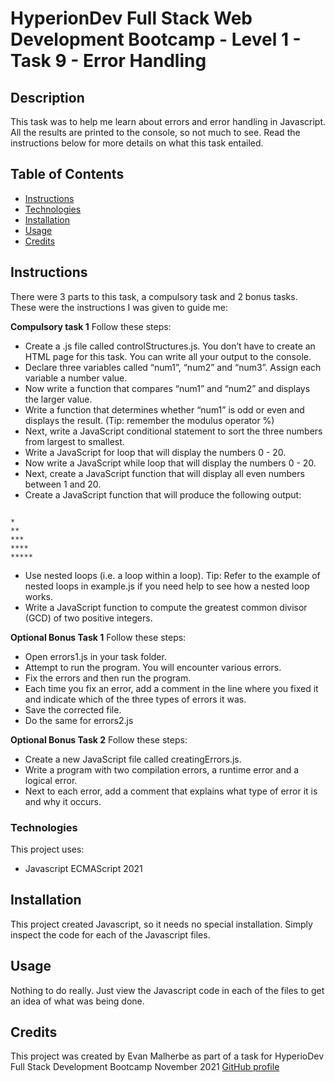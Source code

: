 # HyperionDev Full Stack Web Development Bootcamp - Level 1 - Task 9 - Error Handling

## Description
This task was to help me learn about errors and error handling in Javascript. All the results are printed to the console, so not much to see. Read the instructions below for more details on what this task entailed.

## Table of Contents
* [Instructions](#instructions)
* [Technologies](#technologies)
* [Installation](#installation)
* [Usage](#usage)
* [Credits](#credits) 

## Instructions
There were 3 parts to this task, a compulsory task and 2 bonus tasks. These were the instructions I was given to guide me:

**Compulsory task 1**
Follow these steps:
* Create a .js file called controlStructures.js. You don’t have to create an HTML page for this task. You can write all your output to the console.
* Declare three variables called “num1”, “num2” and “num3”. Assign each variable a number value.
* Now write a function that compares “num1” and “num2” and displays the larger value.
* Write a function that determines whether “num1” is odd or even and displays the result. (Tip: remember the modulus operator %)
* Next, write a JavaScript conditional statement to sort the three numbers from largest to smallest.
* Write a JavaScript for loop that will display the numbers 0 - 20.
* Now write a JavaScript while loop that will display the numbers 0 - 20.
* Next, create a JavaScript function that will display all even numbers between 1 and 20.
* Create a JavaScript function that will produce the following output:
```

*
**
***
****
***** 
```

* Use nested loops (i.e. a loop within a loop). Tip: Refer to the example of nested loops in example.js if you need help to see how a nested loop works.
* Write a JavaScript function to compute the greatest common divisor (GCD) of two positive integers.

**Optional Bonus Task 1**
Follow these steps:
* Open errors1.js in your task folder.
* Attempt to run the program. You will encounter various errors.
* Fix the errors and then run the program.
* Each time you fix an error, add a comment in the line where you fixed it and indicate which of the three types of errors it was.
* Save the corrected file.
* Do the same for errors2.js

**Optional Bonus Task 2**
Follow these steps:
* Create a new JavaScript file called creatingErrors.js.
* Write a program with two compilation errors, a runtime error and a logical error.
* Next to each error, add a comment that explains what type of error it is and why it occurs.

### Technologies
This project uses:
* Javascript ECMAScript 2021

## Installation
This project created Javascript, so it needs no special installation. Simply inspect the code for each of the Javascript files.

## Usage 
Nothing to do really. Just view the Javascript code in each of the files to get an idea of what was being done.

## Credits
This project was created by Evan Malherbe as part of a task for HyperioDev Full Stack Development Bootcamp November 2021 [GitHub profile](https://github.com/evanmalherbe) 